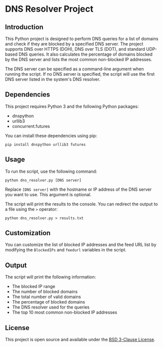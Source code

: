 # DNS Resolver Project

## Introduction

This Python project is designed to perform DNS queries for a list of domains and check if they are blocked by a specified DNS server. The project supports DNS over HTTPS (DOH), DNS over TLS (DOT), and standard UDP-based DNS queries. It also calculates the percentage of domains blocked by the DNS server and lists the most common non-blocked IP addresses.

The DNS server can be specified as a command-line argument when running the script. If no DNS server is specified, the script will use the first DNS server listed in the system's DNS resolver.

## Dependencies

This project requires Python 3 and the following Python packages:

- dnspython
- urllib3
- concurrent.futures

You can install these dependencies using pip:

```
pip install dnspython urllib3 futures
```

## Usage

To run the script, use the following command:

```
python dns_resolver.py [DNS server]
```

Replace `[DNS server]` with the hostname or IP address of the DNS server you want to use. This argument is optional.

The script will print the results to the console. You can redirect the output to a file using the `>` operator:

```
python dns_resolver.py > results.txt
```

## Customization

You can customize the list of blocked IP addresses and the feed URL list by modifying the `BlockedIPs` and `feedurl` variables in the script.

## Output

The script will print the following information:

- The blocked IP range
- The number of blocked domains
- The total number of valid domains
- The percentage of blocked domains
- The DNS resolver used for the queries
- The top 10 most common non-blocked IP addresses

## License

This project is open source and available under the [BSD 3-Clause License](LICENSE).

